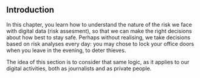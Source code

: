 ## Introduction
In this chapter, you learn how to understand the nature of the risk we face with digital data (risk assesment), so that we can make the right decisions about how best to stay safe.
Perhaps without realising, we take decisions based on risk analyses every day: you may chose  to lock your office doors when you leave in the evening, to deter thieves. 
<!--more-->

The idea of this section is to consider that same logic, as it applies to our digital activities, both as journalists and as private people.


